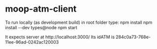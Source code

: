 # moop-atm-client

To run locally (as development build) in root folder type:
npm install
npm install --dev types@node
npm start

It expects server at http://localhost:3000/
Its idATM is 284c0a73-768e-11ee-96ad-0242ac120003
